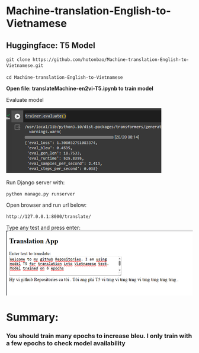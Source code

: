 # Machine-translation-English-to-Vietnamese

## Huggingface: T5 Model

```
git clone https://github.com/hotonbao/Machine-translation-English-to-Vietnamese.git

cd Machine-translation-English-to-Vietnamese

```

**Open file: translateMachine-en2vi-T5.ipynb to train model**

Evaluate model

![Alt text](readme_img/evaluate-result.png)

Run Django server with:

```
python manage.py runserver
```

Open browser and run url below:

```
http://127.0.0.1:8000/translate/
```

Type any test and press enter:
![Alt text](readme_img/image.png)

# Summary: 
### You should train many epochs to increase bleu. I only train with a few epochs to check model availability
